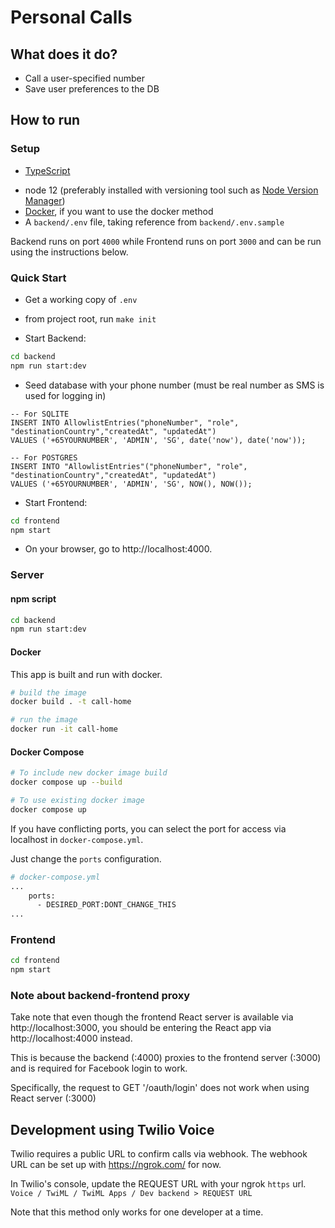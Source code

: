 # Personal Calls

## What does it do?

- Call a user-specified number
- Save user preferences to the DB

## How to run

### Setup

- [TypeScript](https://www.npmjs.com/package/typescript)
<!-- TODO we've upgraded node, so this is out of date -->
- node 12 (preferably installed with versioning tool such as [Node Version Manager](https://github.com/nvm-sh/nvm))
- [Docker](https://docs.docker.com/get-docker/), if you want to use the docker method
- A `backend/.env` file, taking reference from `backend/.env.sample`

Backend runs on port `4000` while Frontend runs on port `3000` and can be run using the instructions below.

### Quick Start

- Get a working copy of `.env`

- from project root, run `make init`

- Start Backend:

```bash
cd backend
npm run start:dev
```

- Seed database with your phone number (must be real number as SMS is used for logging in)

```
-- For SQLITE
INSERT INTO AllowlistEntries("phoneNumber", "role", "destinationCountry","createdAt", "updatedAt")
VALUES ('+65YOURNUMBER', 'ADMIN', 'SG', date('now'), date('now'));

-- For POSTGRES
INSERT INTO "AllowlistEntries"("phoneNumber", "role", "destinationCountry","createdAt", "updatedAt")
VALUES ('+65YOURNUMBER', 'ADMIN', 'SG', NOW(), NOW());
```

- Start Frontend:

```bash
cd frontend
npm start
```

- On your browser, go to http://localhost:4000.

### Server

#### npm script

```bash
cd backend
npm run start:dev
```

#### Docker

This app is built and run with docker.

```sh
# build the image
docker build . -t call-home

# run the image
docker run -it call-home
```

#### Docker Compose

```bash
# To include new docker image build
docker compose up --build

# To use existing docker image
docker compose up
```

If you have conflicting ports, you can select the port for access via localhost in `docker-compose.yml`.

Just change the `ports` configuration.

```bash
# docker-compose.yml
...
    ports:
      - DESIRED_PORT:DONT_CHANGE_THIS
...
```

### Frontend

```bash
cd frontend
npm start
```

### Note about backend-frontend proxy

Take note that even though the frontend React server is available via http://localhost:3000, you should be entering the React app via http://localhost:4000 instead.

This is because the backend (:4000) proxies to the frontend server (:3000) and is required for Facebook login to work.

Specifically, the request to GET '/oauth/login' does not work when using React server (:3000)

## Development using Twilio Voice

Twilio requires a public URL to confirm calls via webhook. The webhook URL can be set up with https://ngrok.com/ for now.

In Twilio's console, update the REQUEST URL with your ngrok `https` url.
`Voice / TwiML / TwiML Apps / Dev backend > REQUEST URL`

Note that this method only works for one developer at a time.
